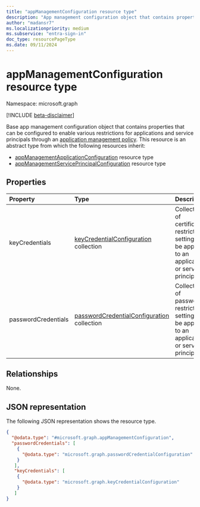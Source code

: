 ```yaml
---
title: "appManagementConfiguration resource type"
description: "App management configuration object that contains properties which can be configured to enable various restrictions for applications and service principals."
author: "madansr7"
ms.localizationpriority: medium
ms.subservice: "entra-sign-in"
doc_type: resourcePageType
ms.date: 09/11/2024
---
```


# appManagementConfiguration resource type

Namespace: microsoft.graph

[!INCLUDE [beta-disclaimer](../../includes/beta-disclaimer.md)]

Base app management configuration object that contains properties that can be configured to enable various restrictions for applications and service principals through an [application management policy](../resources/applicationauthenticationmethodpolicy.md). This resource is an abstract type from which the following resources inherit:
- [appManagementApplicationConfiguration](../resources/appmanagementapplicationconfiguration.md) resource type
- [appManagementServicePrincipalConfiguration](../resources/appmanagementserviceprincipalconfiguration.md) resource type

## Properties

| Property            | Type                              | Description                                     |
| :------------------ | :-------------------------------- | :---------------------------------------------- |
| keyCredentials      | [keyCredentialConfiguration](../resources/keycredentialconfiguration.md) collection | Collection of certificate restrictions settings to be applied to an application or service principal. |
| passwordCredentials | [passwordCredentialConfiguration](passwordCredentialConfiguration.md) collection | Collection of password restrictions settings to be applied to an application or service principal. |

## Relationships

None.

## JSON representation

The following JSON representation shows the resource type.

<!-- {
  "blockType": "resource",
  "@odata.type": "microsoft.graph.appManagementConfiguration"
}
-->

```json
{
  "@odata.type": "#microsoft.graph.appManagementConfiguration",
  "passwordCredentials": [
    {
      "@odata.type": "microsoft.graph.passwordCredentialConfiguration"
    }
   ],
   "keyCredentials": [
    {
      "@odata.type": "microsoft.graph.keyCredentialConfiguration"
    }
   ]
}
```
